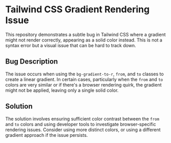 # Tailwind CSS Gradient Rendering Issue

This repository demonstrates a subtle bug in Tailwind CSS where a gradient might not render correctly, appearing as a solid color instead. This is not a syntax error but a visual issue that can be hard to track down.

## Bug Description

The issue occurs when using the `bg-gradient-to-r`, `from`, and `to` classes to create a linear gradient. In certain cases, particularly when the `from` and `to` colors are very similar or if there's a browser rendering quirk, the gradient might not be applied, leaving only a single solid color.

## Solution

The solution involves ensuring sufficient color contrast between the `from` and `to` colors and using developer tools to investigate browser-specific rendering issues.  Consider using more distinct colors, or using a different gradient approach if the issue persists.